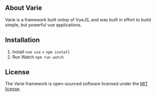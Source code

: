 ## About Varie

Varie is a framework built ontop of VueJS, and was built in effort to build simple, but powerful vue applications.

## Installation

1. Install
    `nvm use` + `npm install`
2. Run Watch
    `npm run watch`

## License

The Varie framework is open-sourced software licensed under the [MIT license](http://opensource.org/licenses/MIT).